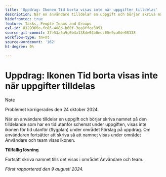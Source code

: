 ```yaml
---
title: 'Uppdrag: Ikonen Tid borta visas inte när uppgifter tilldelas'
description: När en användare tilldelar en uppgift och börjar skriva namnet på den tilldelande som har en tid utanför schemat under uppgiften, visas inte ikonen för tid utanför (flygplan) under området Förslag på uppdrag. Om användaren fortsätter att skriva så att namnet visas under området Användare och team visas ikonen.
hidefromtoc: true
feature: Tasks, People Teams and Groups
exl-id: 8129366e-fc85-488b-b60f-3ee8ffce3851
source-git-commit: 37e53a6a9c0b4a138de94b0ecc05e9ca0de08338
workflow-type: tm+mt
source-wordcount: '162'
ht-degree: 0%

---
```


# Uppdrag: Ikonen Tid borta visas inte när uppgifter tilldelas

>[!NOTE]
>
>Problemet korrigerades den 24 oktober 2024.

När en användare tilldelar en uppgift och börjar skriva namnet på den tilldelande som har en tid utanför schemat under uppgiften, visas inte ikonen för tid utanför (flygplan) under området Förslag på uppdrag. Om användaren fortsätter att skriva så att namnet visas under området Användare och team visas ikonen.

**Tillfällig lösning**

Fortsätt skriva namnet tills det visas i området Användare och team.

_Först rapporterad den 9 augusti 2024._
